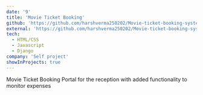 ```yaml
---
date: '9'
title: 'Movie Ticket Booking'
github: 'https://github.com/harshverma250202/Movie-ticket-booking-system'
external: 'https://github.com/harshverma250202/Movie-ticket-booking-system'
tech:
  - HTML/CSS
  - Javascript
  - Django
company: 'Self project'
showInProjects: true
---
```


Movie Ticket Booking Portal for the reception with added functionality to monitor expenses
